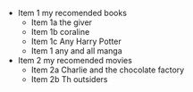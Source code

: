 * Item 1 my recomended books
    * Item 1a the giver 
    * Item 1b coraline
    * Item 1c Any Harry Potter
    * Item 1  any and all manga
* Item 2 my recomended movies
    * Item 2a Charlie and the chocolate factory
    * Item 2b Th outsiders
